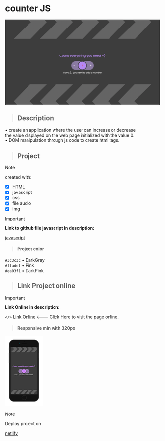 # counter JS


![Project Img](assets/img/github.png)

> ## **Description**

• create an application where the user can increase or decrease <br>
the value displayed on the web page initialized with the value 0.<br>
• DOM manipulation through js code to create html tags.



> ## **Project**


> [!NOTE]
> created with:

- [x] HTML
- [x] javascript
- [x] css
- [x] file audio
- [x] img

> [!IMPORTANT]
**Link to github file javascript in description:**<br>

[javascript](https://github.com/AleShini92/counter/blob/main/assets/js/counter.js)

> #### **Project color**

`#3c3c3c`   • DarkGray<br>
`#ffadef`   • Pink <br>
`#ea03f1`   • DarkPink

> ## **Link Project online**

> [!IMPORTANT]
**Link Online in description:**<br>

`</>` [Link Online](https://jscounternumber.netlify.app/) <--- Click Here to visit the page online.


> #### **Responsive min with 320px**
![image responsive min-with:320px](assets/img/responsive.png)


> [!NOTE]
> Deploy project on<br>

[netlify](https://www.netlify.com/)